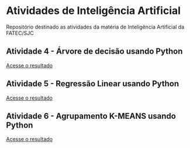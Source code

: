 # Atividades de Inteligência Artificial
Repositório destinado as atividades da matéria de Inteligência Artificial da FATEC/SJC

## Atividade 4 - Árvore de decisão usando Python

[Acesse o resultado](https://github.com/fabsvas/inteligencia-artificial-fatec/blob/master/atividade4/arvore_decisao.ipynb)

## Atividade 5 - Regressão Linear usando Python

[Acesse o resultado](https://github.com/fabsvas/inteligencia-artificial-fatec/blob/master/atividade5/regressao_linear.ipynb)

## Atividade 6 - Agrupamento K-MEANS usando Python

[Acesse o resultado](https://github.com/fabsvas/inteligencia-artificial-fatec/blob/master/atividade6/agrupamento_kmeans.ipynb)
